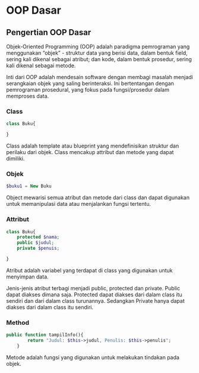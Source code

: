 ﻿# OOP Dasar

## Pengertian OOP Dasar
Objek-Oriented Programming (OOP) adalah paradigma pemrograman yang menggunakan “objek” - struktur data yang berisi data, dalam bentuk field, sering kali dikenal sebagai atribut; dan kode, dalam bentuk prosedur, sering kali dikenal sebagai metode.

Inti dari OOP adalah mendesain software dengan membagi masalah menjadi serangkaian objek yang saling berinteraksi. Ini bertentangan dengan pemrograman prosedural, yang fokus pada fungsi/prosedur dalam memproses data.

### Class
```php
class Buku{

}
```
Class adalah template atau blueprint yang mendefinisikan struktur dan perilaku dari objek. Class mencakup attribut dan metode yang dapat dimiliki.

### Objek
```php
$buku1 = New Buku
```
Object mewarisi semua atribut dan metode dari class dan dapat digunakan untuk memanipulasi data atau menjalankan fungsi tertentu.

### Attribut
```php
class Buku{
    protected $nama;
    public $judul;
    private $penuis;

}
```
Atribut adalah variabel yang terdapat di class yang digunakan untuk menyimpan data.

Jenis-jenis atribut terbagi menjadi public, protected dan private. Public dapat diakses dimana saja. Protected dapat diakses dari dalam class itu sendiri dan dari dalam class turunannya. Sedangkan Private hanya dapat diakses dari dalam class itu sendiri.

### Method
```php
public function tampilInfo(){
        return "Judul: $this->judul, Penulis: $this->penulis";
    }
```
Metode adalah fungsi yang digunakan untuk melakukan tindakan pada objek.

